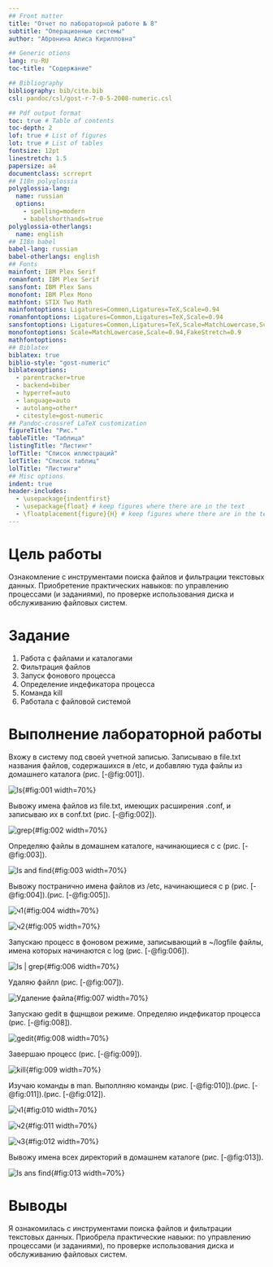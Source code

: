 ```yaml
---
## Front matter
title: "Отчет по лабораторной работе № 8"
subtitle: "Операционные системы"
author: "Абронина Алиса Кирилловна"

## Generic otions
lang: ru-RU
toc-title: "Содержание"

## Bibliography
bibliography: bib/cite.bib
csl: pandoc/csl/gost-r-7-0-5-2008-numeric.csl

## Pdf output format
toc: true # Table of contents
toc-depth: 2
lof: true # List of figures
lot: true # List of tables
fontsize: 12pt
linestretch: 1.5
papersize: a4
documentclass: scrreprt
## I18n polyglossia
polyglossia-lang:
  name: russian
  options:
	- spelling=modern
	- babelshorthands=true
polyglossia-otherlangs:
  name: english
## I18n babel
babel-lang: russian
babel-otherlangs: english
## Fonts
mainfont: IBM Plex Serif
romanfont: IBM Plex Serif
sansfont: IBM Plex Sans
monofont: IBM Plex Mono
mathfont: STIX Two Math
mainfontoptions: Ligatures=Common,Ligatures=TeX,Scale=0.94
romanfontoptions: Ligatures=Common,Ligatures=TeX,Scale=0.94
sansfontoptions: Ligatures=Common,Ligatures=TeX,Scale=MatchLowercase,Scale=0.94
monofontoptions: Scale=MatchLowercase,Scale=0.94,FakeStretch=0.9
mathfontoptions:
## Biblatex
biblatex: true
biblio-style: "gost-numeric"
biblatexoptions:
  - parentracker=true
  - backend=biber
  - hyperref=auto
  - language=auto
  - autolang=other*
  - citestyle=gost-numeric
## Pandoc-crossref LaTeX customization
figureTitle: "Рис."
tableTitle: "Таблица"
listingTitle: "Листинг"
lofTitle: "Список иллюстраций"
lotTitle: "Список таблиц"
lolTitle: "Листинги"
## Misc options
indent: true
header-includes:
  - \usepackage{indentfirst}
  - \usepackage{float} # keep figures where there are in the text
  - \floatplacement{figure}{H} # keep figures where there are in the text
---
```


# Цель работы

Ознакомление с инструментами поиска файлов и фильтрации текстовых данных. Приобретение практических навыков: по управлению процессами (и заданиями), по проверке использования диска и обслуживанию файловых систем.

# Задание

1. Работа с файлами и каталогами
2. Фильтрация файлов
3. Запуск фонового процесса
4. Определение индефикатора процесса
5. Команда kill
6. Работала с файловой системой



# Выполнение лабораторной работы

Вхожу в систему под своей учетной записью. Записываю в file.txt названия файлов, содержашихся в /etc, и добавляю туда файлы из домашнего каталога (рис. [-@fig:001]).

![ls](image/1){#fig:001 width=70%}

Вывожу имена файлов из file.txt, имеющих расширения .conf, и записываю их в conf.txt (рис. [-@fig:002]).

![grep](image/2){#fig:002 width=70%}

Определяю файлы в домашнем каталоге, начинающиеся с с (рис. [-@fig:003]).

![ls and find](image/3){#fig:003 width=70%}

Вывожу постранично имена файлов из /etc, начинающиеся с p (рис. [-@fig:004]).(рис. [-@fig:005]).

![ч1](image/4){#fig:004 width=70%}

![ч2](image/5){#fig:005 width=70%}

Запускаю процесс в фоновом режиме, записывающий в ~/logfile файлы, имена которых начинаются с log (рис. [-@fig:006]).

![ls | grep](image/6){#fig:006 width=70%}

Удаляю файлл (рис. [-@fig:007]).

![Удаление файла](image/7){#fig:007 width=70%}

Запускаю gedit в фщнщвои режиме. Определяю индефикатор процесса (рис. [-@fig:008]).

![gedit](image/8){#fig:008 width=70%}

Завершаю процесс (рис. [-@fig:009]).

![kill](image/9){#fig:009 width=70%}

Изучаю команды в man. Выполлняю команды (рис. [-@fig:010]).(рис. [-@fig:011]).(рис. [-@fig:012]).

![ч1](image/10){#fig:010 width=70%}

![ч2](image/11){#fig:011 width=70%}

![ч3](image/12){#fig:012 width=70%}

Вывожу имена всех директорий в домашнем каталоге (рис. [-@fig:013]).

![ls ans find](image/13){#fig:013 width=70%}

# Выводы

Я ознакомилась с инструментами поиска файлов и фильтрации текстовых данных. Приобрела практические навыки: по управлению процессами (и заданиями), по проверке использования диска и обслуживанию файловых систем.

